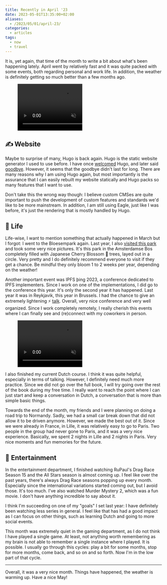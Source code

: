 ```yaml
---
title: Recently in April '23
date: 2023-05-01T13:35:00+02:00
aliases:
  - /2023/05/01/april-23/
categories:
  - articles
tags:
  - now
  - travel
---
```


It is, yet again, that time of the month to write a bit about what's been happening lately. April went by
relatively fast and it was quite packed with some events, both regarding personal and work life. In addition,
the weather is definitely getting so much better than a few months ago.

<!--more-->
<style>
figure.round {
  max-width: 13rem;
  overflow: hidden;
}
</style>

<figure class='right br round'>
  <video autoplay muted loop controls>
    <source src="https://cdn.hacdias.com/media/2023-04-ambiance-bus-stop.mp4" type="video/mp4">
  </video>
</figure>

## ✍️ Website

Maybe to surprise of many, Hugo is back again. Hugo is the static website generator I used to use before.
I have once [welcomed](/2015/08/12/farewell-wordpress-hello-hugo/) Hugo, and later said [goodbye](/2021/11/19/farewell-hugo-hello-eagle/).
However, it seems that the goodbye didn't last for long. There are many reasons why I am using Hugo again,
but most importantly is the assurance that I can easily rebuilt my website statically and Hugo packs so
many features that I want to use.

Don't take this the wrong way though: I believe custom CMSes are quite important to push
the development of custom features and standards we'd like to be more mainstream. In addition,
I am still using Eagle, just like I was before, it's just the rendering that is mostly handled
by Hugo.

## 🍄 Life

Life-wise, I want to mention something that actually happened in March but I forgot:
I went to the Bloesempark again. Last year, I also [visited this park](/2022/03/27/visit-to-the-bloesempark/) and took some very nice pictures.
It's this park in the Amsterdamse Bos completely filled with Japanese Cherry Blossom 🌸 trees, layed out in a circle. Very pretty and I do definitely
recommend everyone to visit if they get a chance. Be mindful they only bloom 1 to 2 weeks per year, depending on the weather!

Another important event was IPFS þing 2023, a conference dedicated to IPFS implementers. Since I work
on one of the implementations, I did go to the conference this year. It's only the second year it has happened.
Last year it was in Reykjavik, this year in Brussels. I had the chance to give an extremely
lightening ⚡️ [talk](/2023/04/19/interplanetary-specifications/). Overall, very nice conference
and very well organized. Since I work completely remotely, I really cherish this events where I can finally see and (re)connect
with my coworkers in person.

<figure class='left br round'>
  <video autoplay muted loop controls>
    <source src="https://cdn.hacdias.com/media/2023-04-ambiance-turbines.mp4" type="video/mp4">
  </video>
</figure>

I also finished my current Dutch course. I think it was quite helpful, especially in terms of talking.
However, I definitely need much more practice. Since we did not go over the full book, I will try
going over the rest of the book during my free time. I really want to reach the point where I can just
start and keep a conversation in Dutch, a conversation that is more than simple basic things.

Towards the end of the month, my friends and I were planning on doing a road trip to Normandy. Sadly, we had a small
car break down that did not allow it to be driven anymore. However, we made the best out of it. Since we were already in France,
in Lille, it was relatively easy to go to Paris. Two people in the group had never gone to Paris, and it was a very nice experience.
Basically, we spent 2 nights in Lille and 2 nights in Paris. Very nice moments and fun memories for the future.

## 🍿 Entertainment

In the entertainment department, I finished watching RuPaul's Drag Race Season 15 and the All Stars season is almost
coming up. I feel like over the past years, there's always Drag Race seasons popping up every month. Especially since
the international variations started coming out, but I avoid those. It's too much. I've also watched Murder Mystery 2,
which was a fun movie. I don't have anything incredible to say about it.

I think I'm succeeding on one of my "goals" I set last year: I have definitely been watching less series in general.
I feel like that has had a good impact as I can focus on other things, such as learning Dutch and going to more social events.

This month was extremely quiet in the gaming department, as I do not think I have played a single game. At least, not anything worth remembering as my brain is not able to remember a single instance where I played. It is possible. I usually go through this cycles: play a bit for some months, stop for more months, come back, and so on and so forth. Now I'm in the low part of that cycle.

<hr>

Overall, it was a very nice month. Things have happened, the weather is warming up. Have a nice May!
